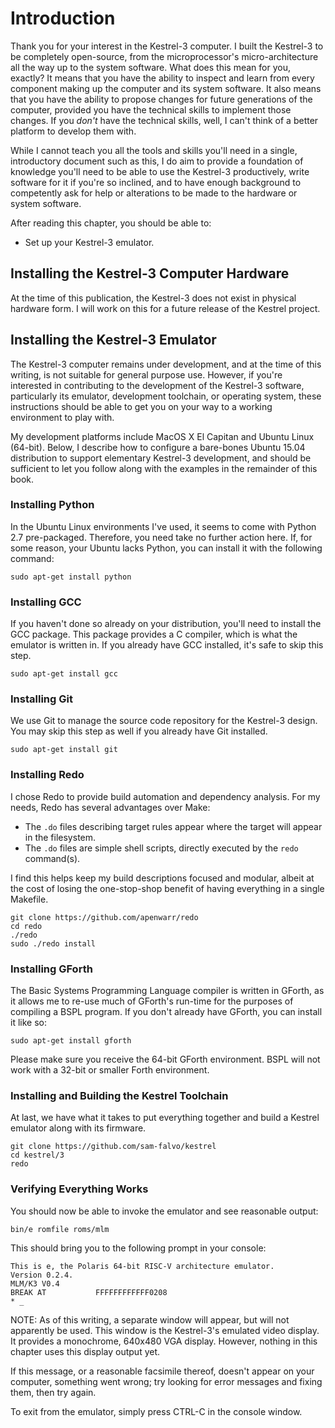 # Introduction

Thank you for your interest in the Kestrel-3 computer.  I built the Kestrel-3 to be completely open-source, from the microprocessor's micro-architecture all the way up to the system software.  What does this mean for you, exactly?  It means that you have the ability to inspect and learn from every component making up the computer and its system software.  It also means that you have the ability to propose changes for future generations of the computer, provided you have the technical skills to implement those changes.  If you *don't* have the technical skills, well, I can't think of a better platform to develop them with.

While I cannot teach you all the tools and skills you'll need in a single, introductory document such as this, I do aim to provide a foundation of knowledge you'll need to be able to use the Kestrel-3 productively, write software for it if you're so inclined, and to have enough background to competently ask for help or alterations to be made to the hardware or system software.

After reading this chapter, you should be able to:

- Set up your Kestrel-3 emulator.


## Installing the Kestrel-3 Computer Hardware

At the time of this publication, the Kestrel-3 does not exist in physical hardware form.  I will work on this for a future release of the Kestrel project.

## Installing the Kestrel-3 Emulator

The Kestrel-3 computer remains under development, and at the time of this writing, is not suitable for general purpose use.  However, if you're interested in contributing to the development of the Kestrel-3 software, particularly its emulator, development toolchain, or operating system, these instructions should be able to get you on your way to a working environment to play with.

My development platforms include MacOS X El Capitan and Ubuntu Linux (64-bit).  Below, I describe how to configure a bare-bones Ubuntu 15.04 distribution to support elementary Kestrel-3 development, and should be sufficient to let you follow along with the examples in the remainder of this book.

### Installing Python

In the Ubuntu Linux environments I've used, it seems to come with Python 2.7 pre-packaged.  Therefore, you need take no further action here.  If, for some reason, your Ubuntu lacks Python, you can install it with the following command:

    sudo apt-get install python

### Installing GCC

If you haven't done so already on your distribution, you'll need to install the GCC package.  This package provides a C compiler, which is what the emulator is written in.  If you already have GCC installed, it's safe to skip this step.

    sudo apt-get install gcc

### Installing Git

We use Git to manage the source code repository for the Kestrel-3 design.  You may skip this step as well if you already have Git installed.

    sudo apt-get install git

### Installing Redo

I chose Redo to provide build automation and dependency analysis.  For my needs, Redo has several advantages over Make:

* The `.do` files describing target rules appear where the target will appear in the filesystem.
* The `.do` files are simple shell scripts, directly executed by the `redo` command(s).

I find this helps keep my build descriptions focused and modular, albeit at the cost of losing the one-stop-shop benefit of having everything in a single Makefile.

    git clone https://github.com/apenwarr/redo
    cd redo
    ./redo
    sudo ./redo install

### Installing GForth

The Basic Systems Programming Language compiler is written in GForth, as it allows me to re-use much of GForth's run-time for the purposes of compiling a BSPL program.  If you don't already have GForth, you can install it like so:

    sudo apt-get install gforth

Please make sure you receive the 64-bit GForth environment.  BSPL will not work with a 32-bit or smaller Forth environment.

### Installing and Building the Kestrel Toolchain

At last, we have what it takes to put everything together and build a Kestrel emulator along with its firmware.

    git clone https://github.com/sam-falvo/kestrel
    cd kestrel/3
    redo

### Verifying Everything Works

You should now be able to invoke the emulator and see reasonable output:

    bin/e romfile roms/mlm

This should bring you to the following prompt in your console:

    This is e, the Polaris 64-bit RISC-V architecture emulator.
    Version 0.2.4.
    MLM/K3 V0.4
    BREAK AT           FFFFFFFFFFFF0208
    * _

NOTE: As of this writing, a separate window will appear, but will not apparently be used.  This window is the Kestrel-3's emulated video display.  It provides a monochrome, 640x480 VGA display.  However, nothing in this chapter uses this display output yet.

If this message, or a reasonable facsimile thereof, doesn't appear on your computer, something went wrong; try looking for error messages and fixing them, then try again.

To exit from the emulator, simply press CTRL-C in the console window.
